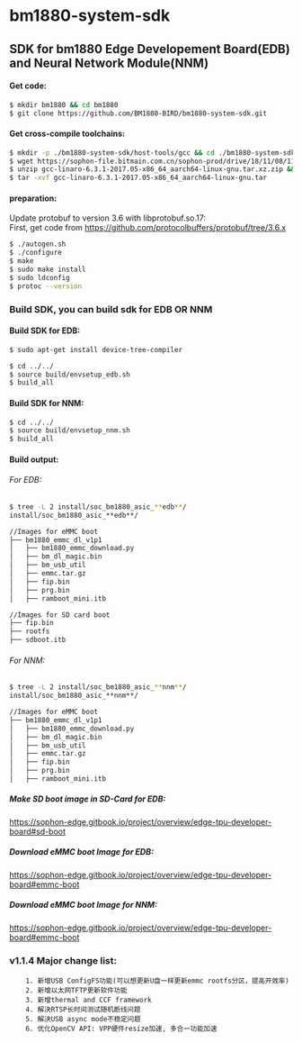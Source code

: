 # bm1880-system-sdk
## SDK for bm1880 Edge Developement Board(EDB) and Neural Network Module(NNM)

#### Get code:

```bash
$ mkdir bm1880 && cd bm1880
$ git clone https://github.com/BM1880-BIRD/bm1880-system-sdk.git
```

#### Get cross-compile toolchains:

```bash
$ mkdir -p ./bm1880-system-sdk/host-tools/gcc && cd ./bm1880-system-sdk/host-tools/gcc
$ wget https://sophon-file.bitmain.com.cn/sophon-prod/drive/18/11/08/11/gcc-linaro-6.3.1-2017.05-x86_64_aarch64-linux-gnu.tar.xz.zip
$ unzip gcc-linaro-6.3.1-2017.05-x86_64_aarch64-linux-gnu.tar.xz.zip && xz -d gcc-linaro-6.3.1-2017.05-x86_64_aarch64-linux-gnu.tar.xz
$ tar -xvf gcc-linaro-6.3.1-2017.05-x86_64_aarch64-linux-gnu.tar
```

#### preparation:  

Update protobuf to version 3.6 with libprotobuf.so.17:  
First, get code from  https://github.com/protocolbuffers/protobuf/tree/3.6.x  
```bash
$ ./autogen.sh  
$ ./configure  
$ make  
$ sudo make install
$ sudo ldconfig
$ protoc --version  
```  

### Build SDK, you can build sdk for EDB **OR** NNM
#### Build SDK for EDB:

```bash
$ sudo apt-get install device-tree-compiler

```
```bash
$ cd ../../
$ source build/envsetup_edb.sh
$ build_all
```

#### Build SDK for NNM:
```bash
$ cd ../../
$ source build/envsetup_nnm.sh
$ build_all
```

#### Build output:
###### For EDB:
```bash
$ tree -L 2 install/soc_bm1880_asic_**edb**/
install/soc_bm1880_asic_**edb**/

//Images for eMMC boot
├── bm1880_emmc_dl_v1p1
│   ├── bm1880_emmc_download.py
│   ├── bm_dl_magic.bin
│   ├── bm_usb_util
│   ├── emmc.tar.gz
│   ├── fip.bin
│   ├── prg.bin
│   ├── ramboot_mini.itb

//Images for SD card boot
├── fip.bin
├── rootfs
├── sdboot.itb
```
###### For NNM:
```bash
$ tree -L 2 install/soc_bm1880_asic_**nnm**/
install/soc_bm1880_asic_**nnm**/

//Images for eMMC boot
├── bm1880_emmc_dl_v1p1
│   ├── bm1880_emmc_download.py
│   ├── bm_dl_magic.bin
│   ├── bm_usb_util
│   ├── emmc.tar.gz
│   ├── fip.bin
│   ├── prg.bin
│   ├── ramboot_mini.itb

```

##### Make SD boot image in SD-Card for EDB:

https://sophon-edge.gitbook.io/project/overview/edge-tpu-developer-board#sd-boot

##### Download eMMC boot Image for EDB:

https://sophon-edge.gitbook.io/project/overview/edge-tpu-developer-board#emmc-boot

##### Download eMMC boot Image for NNM:

https://sophon-edge.gitbook.io/project/overview/edge-tpu-developer-board#emmc-boot



### v1.1.4 Major change list:

    	1. 新增USB ConfigFS功能(可以想更新U盘一样更新emmc rootfs分区，提高开效率)
    	2. 新增以太网TFTP更新软件功能
    	3. 新增thermal and CCF framework
    	4. 解決RTSP长时间测试随机断线问题
    	5. 解決USB async mode不稳定问题
    	6. 优化OpenCV API: VPP硬件resize加速, 多合一功能加速

